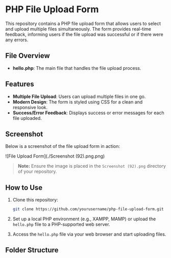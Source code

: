 # PHP File Upload Form

This repository contains a PHP file upload form that allows users to select and upload multiple files simultaneously. The form provides real-time feedback, informing users if the file upload was successful or if there were any errors.

## File Overview

- **hello.php**: The main file that handles the file upload process.

## Features

- **Multiple File Upload**: Users can upload multiple files in one go.
- **Modern Design**: The form is styled using CSS for a clean and responsive look.
- **Success/Error Feedback**: Displays success or error messages for each file uploaded.

## Screenshot

Below is a screenshot of the file upload form in action:

![File Upload Form](./Screenshot (92).png.png)

> **Note:** Ensure the image is placed in the `Screenshot (92).png` directory of your repository.

## How to Use

1. Clone this repository:
    ```bash
    git clone https://github.com/yourusername/php-file-upload-form.git
    ```

2. Set up a local PHP environment (e.g., XAMPP, MAMP) or upload the `hello.php` file to a PHP-supported web server.

3. Access the `hello.php` file via your web browser and start uploading files.

## Folder Structure

